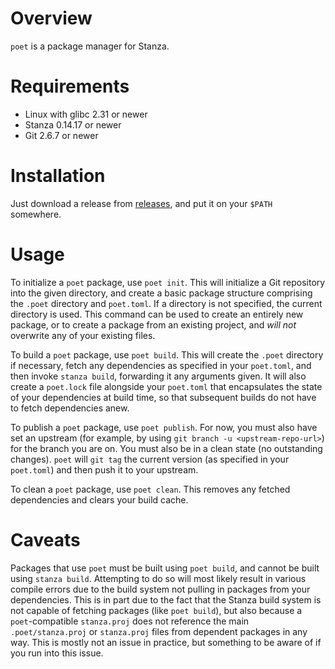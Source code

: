 # Overview

`poet` is a package manager for Stanza.

# Requirements

- Linux with glibc 2.31 or newer
- Stanza 0.14.17 or newer
- Git 2.6.7 or newer

# Installation

Just download a release from [releases](https://github.com/tylanphear/poet/releases), and put it on your `$PATH` somewhere.

# Usage

To initialize a `poet` package, use `poet init`. This will initialize a Git repository into the given directory, and create a basic package structure comprising the `.poet` directory and `poet.toml`. If a directory is not specified, the current directory is used. This command can be used to create an entirely new package, or to create a package from an existing project, and *will not* overwrite any of your existing files.

To build a `poet` package, use `poet build`. This will create the `.poet` directory if necessary, fetch any dependencies as specified in your `poet.toml`, and then invoke `stanza build`, forwarding it any arguments given. It will also create a `poet.lock` file alongside your `poet.toml` that encapsulates the state of your dependencies at build time, so that subsequent builds do not have to fetch dependencies anew.

To publish a `poet` package, use `poet publish`. For now, you must also have set an upstream (for example, by using `git branch -u <upstream-repo-url>`) for the branch you are on. You must also be in a clean state (no outstanding changes). `poet` will `git tag` the current version (as specified in your `poet.toml`) and then push it to your upstream.

To clean a `poet` package, use `poet clean`. This removes any fetched dependencies and clears your build cache.

# Caveats

Packages that use `poet` must be built using `poet build`, and cannot be built using `stanza build`. Attempting to do so will most likely result in various compile errors due to the build system not pulling in packages from your dependencies. This is in part due to the fact that the Stanza build system is not capable of fetching packages (like `poet build`), but also because a `poet`-compatible `stanza.proj` does not reference the main `.poet/stanza.proj` or `stanza.proj` files from dependent packages in any way. This is mostly not an issue in practice, but something to be aware of if you run into this issue.

